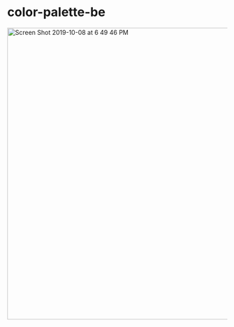 # color-palette-be

<img width="668" alt="Screen Shot 2019-10-08 at 6 49 46 PM" src="https://user-images.githubusercontent.com/46384968/66443517-a9202f80-e9fc-11e9-820f-09a83ec4b986.png">



